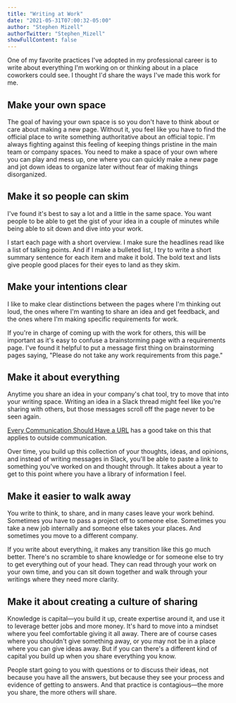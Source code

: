 ```yaml
---
title: "Writing at Work"
date: "2021-05-31T07:00:32-05:00"
author: "Stephen Mizell"
authorTwitter: "Stephen_Mizell"
showFullContent: false
---
```


One of my favorite practices I've adopted in my professional career is to write about everything I'm working on or thinking about in a place coworkers could see. I thought I'd share the ways I've made this work for me.

## Make your own space

The goal of having your own space is so you don't have to think about or care about making a new page. Without it, you feel like you have to find the official place to write something authoritative about an official topic. I'm always fighting against this feeling of keeping things pristine in the main team or company spaces. You need to make a space of your own where you can play and mess up, one where you can quickly make a new page and jot down ideas to organize later without fear of making things disorganized.

## Make it so people can skim

I've found it's best to say a lot and a little in the same space. You want people to be able to get the gist of your idea in a couple of minutes while being able to sit down and dive into your work.

I start each page with a short overview. I make sure the headlines read like a list of talking points. And if I make a bulleted list, I try to write a short summary sentence for each item and make it bold. The bold text and lists give people good places for their eyes to land as they skim.

## Make your intentions clear

I like to make clear distinctions between the pages where I'm thinking out loud, the ones where I'm wanting to share an idea and get feedback, and the ones where I'm making specific requirements for work.

If you're in charge of coming up with the work for others, this will be important as it's easy to confuse a brainstorming page with a requirements page. I've found it helpful to put a message first thing on brainstorming pages saying, "Please do not take any work requirements from this page."

## Make it about everything

Anytime you share an idea in your company's chat tool, try to move that into your writing space. Writing an idea in a Slack thread might feel like you're sharing with others, but those messages scroll off the page never to be seen again.

[Every Communication Should Have a URL](https://www.reifyworks.com/writing/2020-01-23-every-communication-should-have-a-url) has a good take on this that applies to outside communication.

Over time, you build up this collection of your thoughts, ideas, and opinions, and instead of writing messages in Slack, you'll be able to paste a link to something you've worked on and thought through. It takes about a year to get to this point where you have a library of information I feel.

## Make it easier to walk away

You write to think, to share, and in many cases leave your work behind. Sometimes you have to pass a project off to someone else. Sometimes you take a new job internally and someone else takes your places. And sometimes you move to a different company.

If you write about everything, it makes any transition like this go much better. There's no scramble to share knowledge or for someone else to try to get everything out of your head. They can read through your work on your own time, and you can sit down together and walk through your writings where they need more clarity.

## Make it about creating a culture of sharing

Knowledge is capital—you build it up, create expertise around it, and use it to leverage better jobs and more money. It's hard to move into a mindset where you feel comfortable giving it all away. There are of course cases where you shouldn't give something away, or you may not be in a place where you can give ideas away. But if you can there's a different kind of capital you build up when you share everything you know.

People start going to you with questions or to discuss their ideas, not because you have all the answers, but because they see your process and evidence of getting to answers. And that practice is contagious—the more you share, the more others will share.




